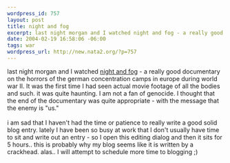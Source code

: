```yaml
--- 
wordpress_id: 757
layout: post
title: night and fog
excerpt: last night morgan and I watched night and fog - a really good documentary on the horrors of the german concentration camps in europe during world war II. It was the first time I had seen actual movie footage of all the bodies and such. it was quite haunting. I am not a fan of genocide. I thought that the end of the documentary was quite appropriate -...
date: 2004-02-19 16:58:06 -06:00
tags: war
wordpress_url: http://new.nata2.org/?p=757
---
```

last night morgan and I watched <a href="http://imdb.com/title/tt0048434/">night and fog</a> - a really good documentary on the horrors of the german concentration camps in europe during world war II. It was the first time I had seen actual movie footage of all the bodies and such. it was quite haunting. I am not a fan of genocide. I thought that the end of the documentary was quite appropriate - with the message that the enemy is "us." <br/><br/>i am sad that I haven't had the time or patience to really write a good solid blog entry. lately I have been so busy at work that I don't usually have time to sit and write out an entry - so I open this editing dialog and then it sits for 5 hours.. this is probably why my blog seems like it is written by a crackhead.  alas.. I will attempt to schedule more time to blogging ;)
